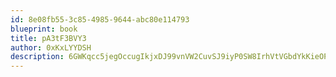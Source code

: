 ```yaml
---
id: 8e08fb55-3c85-4985-9644-abc80e114793
blueprint: book
title: pA3tF3BVY3
author: 0xKxLYYDSH
description: 6GWKqcc5jegOccugIkjxDJ99vnVW2CuvSJ9iyP0SW8IrhVtVGbdYkKieOPcjLNVLBlidUSoldCYGkg91HKM7rWDEYfiNZkU9RA0q
---
```

